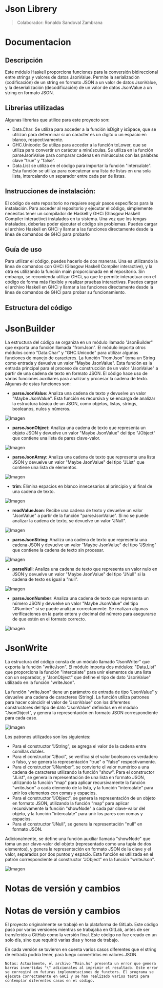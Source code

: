 # Json Librery
> Colaborador: Ronaldo Sandoval Zambrana
# Documentacion 
## Descripción
Este módulo Haskell proporciona funciones para la conversión bidireccional entre strings y valores de datos JsonValue. Permite la serialización (codificación) de un string en formato JSON a un valor de datos JsonValue, y la deserialización (decodificación) de un valor de datos JsonValue a un string en formato JSON.
## Librerias utilizadas 
Algunas librerias que utilice para este proyecto son:
- Data.Char: Se utiliza para acceder a la función isDigit y isSpace, que se utilizan para determinar si un carácter es un dígito o un espacio en blanco, respectivamente.
- GHC.Unicode: Se utiliza para acceder a la función toLower, que se utiliza para convertir un carácter a minúsculas. Se utiliza en la función parseJsonValue para comparar cadenas en minúsculas con las palabras clave "true" y "false".
- Data.List se utiliza en el código para importar la función "intercalate". Esta función se utiliza para concatenar una lista de listas en una sola lista, intercalando un separador entre cada par de listas.
## Instrucciones de instalación:
El código de este repositorio no requiere seguir pasos específicos para la instalación. Para acceder al repositorio y ejecutar el código, simplemente necesitas tener un compilador de Haskell y GHCi (Glasgow Haskell Compiler interactive) instalados en tu sistema. Una vez que los tengas instalados, deberías poder ejecutar el código sin problemas. Puedes cargar el archivo Haskell en GHCi y llamar a las funciones directamente desde la línea de comandos de GHCi para probarlo
## Guía de uso
Para utilizar el código, puedes hacerlo de dos maneras. Una es utilizando la línea de comandos con GHCi (Glasgow Haskell Compiler interactive), y la otra es utilizando la función main proporcionada en el repositorio. Sin embargo, se recomienda utilizar GHCi, ya que te permite interactuar con el código de forma más flexible y realizar pruebas interactivas. Puedes cargar el archivo Haskell en GHCi y llamar a las funciones directamente desde la línea de comandos de GHCi para probar su funcionamiento.
## Estructura del código
# JsonBuilder
La estructura del código se organiza en un módulo llamado "JsonBuilder" que exporta una función llamada "fromJson". El módulo importa otros módulos como "Data.Char" y "GHC.Unicode" para utilizar algunas funciones de manejo de caracteres.
La función "fromJson" toma un String como entrada y devuelve un valor "Maybe JsonValue". Esta función es la entrada principal para el proceso de construcción de un valor "JsonValue" a partir de una cadena de texto en formato JSON.
El código hace uso de varias funciones auxiliares para analizar y procesar la cadena de texto. Algunas de estas funciones son:
- **parseJsonValue**: Analiza una cadena de texto y devuelve un valor "Maybe JsonValue". Esta función es recursiva y se encarga de analizar la estructura básica de un JSON, como objetos, listas, strings, booleanos, nulos y números.

![Imagen](.\Image\parseJsonValue.PNG)

- **parseJsonObject**: Analiza una cadena de texto que representa un objeto JSON y devuelve un valor "Maybe JsonValue" del tipo "JObject" que contiene una lista de pares clave-valor.

![Imagen](.\Image\parseJsonObject.PNG)

- **parseJsonArray**: Analiza una cadena de texto que representa una lista JSON y devuelve un valor "Maybe JsonValue" del tipo "JList" que contiene una lista de elementos.

![Imagen](.\Image\parseJsonArray.PNG)

- **trim**: Elimina espacios en blanco innecesarios al principio y al final de una cadena de texto.

![Imagen](.\Image\trim.PNG)

- **readValueJson**: Recibe una cadena de texto y devuelve un valor "JsonValue" a partir de la función "parseJsonValue". Si no se puede analizar la cadena de texto, se devuelve un valor "JNull".

![Imagen](.\Image\readValueJson.PNG)

- **parseJsonString**: Analiza una cadena de texto que representa una cadena JSON y devuelve un valor "Maybe JsonValue" del tipo "JString" que contiene la cadena de texto sin procesar.

![Imagen](.\Image\parseJsonString.PNG)

- **parseNull**: Analiza una cadena de texto que representa un valor nulo en JSON y devuelve un valor "Maybe JsonValue" del tipo "JNull" si la cadena de texto es igual a "null".

![Imagen](.\Image\parseNull.PNG)

- **parseJsonNumber**: Analiza una cadena de texto que representa un número JSON y devuelve un valor "Maybe JsonValue" del tipo "JNumber" si se puede analizar correctamente. Se realizan algunas verificaciones en la parte entera y decimal del número para asegurarse de que estén en el formato correcto.

![Imagen](.\Image\parseJsonNumber.PNG)

# JsonWrite

La estructura del código consta de un módulo llamado "JsonWriter" que exporta la función "writeJson". El módulo importa dos módulos: "Data.List" que proporciona la función "intercalate" para unir elementos de una lista con un separador, y "JsonObject" que define el tipo de dato "JsonValue" utilizado en la función "writeJson".

La función "writeJson" tiene un parámetro de entrada de tipo "JsonValue" y devuelve una cadena de caracteres (String). La función utiliza patrones para hacer coincidir el valor de "JsonValue" con los diferentes constructores del tipo de dato "JsonValue" definidos en el módulo "JsonObject", y genera la representación en formato JSON correspondiente para cada caso.

![Imagen](.\Image\whiteJson.PNG)

Los patrones utilizados son los siguientes:

- Para el constructor "JString", se agrega el valor de la cadena entre comillas dobles.
- Para el constructor "JBool", se verifica si el valor booleano es verdadero o falso, y se genera la representación "true" o "false" respectivamente.
- Para el constructor "JNumber", se convierte el valor numérico a una cadena de caracteres utilizando la función "show".
Para el constructor "JList", se genera la representación de una lista en formato JSON, utilizando la función "map" para aplicar recursivamente la función "writeJson" a cada elemento de la lista, y la función "intercalate" para unir los elementos con comas y espacios.
- Para el constructor "JObject", se genera la representación de un objeto en formato JSON, utilizando la función "map" para aplicar recursivamente la función "showNode" a cada par clave-valor del objeto, y la función "intercalate" para unir los pares con comas y espacios.
- Para el constructor "JNull", se genera la representación "null" en formato JSON.

Adicionalmente, se define una función auxiliar llamada "showNode" que toma un par clave-valor del objeto (representado como una tupla de dos elementos), y genera la representación en formato JSON de la clave y el valor, separados por dos puntos y espacio. Esta función es utilizada en el patrón correspondiente al constructor "JObject" en la función "writeJson".

![Imagen](.\Image\showNode.PNG)

# Notas de versión y cambios

# Notas de versión y cambios
El proyecto originalmente se trabajó en la plataforma de GitLab. Este código pasó por varias versiones mientras se trabajaba en GitLab, antes de ser transferido a GitHub como la versión final. Este código no fue creado en un solo día, sino que requirió varias dias y horas de trabajo.

En cada versión se tuvieron en cuenta varios casos diferentes que el string de entrada podría tener, para luego convertirlos en valores JSON.

``` 
Notas: Actualmente, el archivo "Main.hs" presenta un error que genera barras invertidas "\" adicionales al imprimir el resultado. Este error se corregirá en futuras implementaciones de functors. El programa se ejecuta correctamente en GHCi y se han realizado varios tests para contemplar diferentes casos en el código.
```